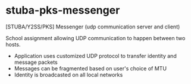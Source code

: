 stuba-pks-messenger
===================

[STUBA/Y2SS/PKS] Messenger (udp communication server and client)

School assignment allowing UDP communication to happen between two hosts.
* Application uses customized UDP protocol to transfer identity and message packets
* Messages can be fragmented based on user's choice of MTU
* Identity is broadcasted on all local networks
